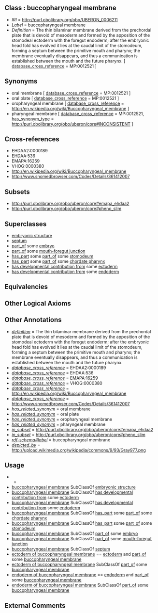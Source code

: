 
## Class : buccopharyngeal membrane

 * *IRI* = http://purl.obolibrary.org/obo/UBERON_0006211
 * *Label* = buccopharyngeal membrane
 * *Definition* = The thin bilaminar membrane derived from the prechordal plate that is devoid of mesoderm and formed by the apposition of the stomodeal ectoderm with the foregut endoderm; after the embryonic head fold has evolved it lies at the caudal limit of the stomodeum, forming a septum between the primitive mouth and pharynx; the membrane eventually disappears, and thus a communication is established between the mouth and the future pharynx. [ [database_cross_reference](../../ef/oboInOwl#hasDbXref.md) = MP:0012521 ]

## Synonyms

 * oral membrane [ [database_cross_reference](../../ef/oboInOwl#hasDbXref.md) = MP:0012521 ]
 * oral plate [ [database_cross_reference](../../ef/oboInOwl#hasDbXref.md) = MP:0012521 ]
 * oropharyngeal membrane [ [database_cross_reference](../../ef/oboInOwl#hasDbXref.md) = http://en.wikipedia.org/wiki/Buccopharyngeal_membrane ]
 * pharyngeal membrane [ [database_cross_reference](../../ef/oboInOwl#hasDbXref.md) = MP:0012521, [has_synonym_type](../../pe/oboInOwl#hasSynonymType.md) = http://purl.obolibrary.org/obo/uberon/core#INCONSISTENT ]

## Cross-references

 * EHDAA2:0000189
 * EHDAA:536
 * EMAPA:16259
 * VHOG:0000380
 * http://en.wikipedia.org/wiki/Buccopharyngeal_membrane
 * http://www.snomedbrowser.com/Codes/Details/361412007

## Subsets

 * http://purl.obolibrary.org/obo/uberon/core#emapa_ehdaa2
 * http://purl.obolibrary.org/obo/uberon/core#pheno_slim

## Superclasses

 * [embryonic structure](../../UBERON/50/UBERON_0002050.md)
 * [septum](../../UBERON/37/UBERON_0003037.md)
 * [part_of](../../BFO/50/BFO_0000050.md) some [embryo](../../UBERON/22/UBERON_0000922.md)
 * [part_of](../../BFO/50/BFO_0000050.md) some [mouth-foregut junction](../../UBERON/64/UBERON_0006264.md)
 * [has_part](../../BFO/51/BFO_0000051.md) some [part_of](../../BFO/50/BFO_0000050.md) some [stomodeum](../../UBERON/30/UBERON_0000930.md)
 * [has_part](../../BFO/51/BFO_0000051.md) some [part_of](../../BFO/50/BFO_0000050.md) some [chordate pharynx](../../UBERON/42/UBERON_0001042.md)
 * [has developmental contribution from](../../RO/54/RO_0002254.md) some [ectoderm](../../UBERON/24/UBERON_0000924.md)
 * [has developmental contribution from](../../RO/54/RO_0002254.md) some [endoderm](../../UBERON/25/UBERON_0000925.md)

## Equivalencies


## Other Logical Axioms


## Other Annotations

 * *[definition](../../IAO/15/IAO_0000115.md)* = The thin bilaminar membrane derived from the prechordal plate that is devoid of mesoderm and formed by the apposition of the stomodeal ectoderm with the foregut endoderm; after the embryonic head fold has evolved it lies at the caudal limit of the stomodeum, forming a septum between the primitive mouth and pharynx; the membrane eventually disappears, and thus a communication is established between the mouth and the future pharynx.
 * *[database_cross_reference](../../ef/oboInOwl#hasDbXref.md)* = EHDAA2:0000189
 * *[database_cross_reference](../../ef/oboInOwl#hasDbXref.md)* = EHDAA:536
 * *[database_cross_reference](../../ef/oboInOwl#hasDbXref.md)* = EMAPA:16259
 * *[database_cross_reference](../../ef/oboInOwl#hasDbXref.md)* = VHOG:0000380
 * *[database_cross_reference](../../ef/oboInOwl#hasDbXref.md)* = http://en.wikipedia.org/wiki/Buccopharyngeal_membrane
 * *[database_cross_reference](../../ef/oboInOwl#hasDbXref.md)* = http://www.snomedbrowser.com/Codes/Details/361412007
 * *[has_related_synonym](../../ym/oboInOwl#hasRelatedSynonym.md)* = oral membrane
 * *[has_related_synonym](../../ym/oboInOwl#hasRelatedSynonym.md)* = oral plate
 * *[has_related_synonym](../../ym/oboInOwl#hasRelatedSynonym.md)* = oropharyngeal membrane
 * *[has_related_synonym](../../ym/oboInOwl#hasRelatedSynonym.md)* = pharyngeal membrane
 * *[in_subset](../../et/oboInOwl#inSubset.md)* = http://purl.obolibrary.org/obo/uberon/core#emapa_ehdaa2
 * *[in_subset](../../et/oboInOwl#inSubset.md)* = http://purl.obolibrary.org/obo/uberon/core#pheno_slim
 * *[rdf-schema#label](../../el/rdf-schema#label.md)* = buccopharyngeal membrane
 * *[depicted_by](../../depicted/by/depicted_by.md)* = http://upload.wikimedia.org/wikipedia/commons/9/93/Gray977.png

## Usage

 * -
 * [buccopharyngeal membrane](../../UBERON/11/UBERON_0006211.md) SubClassOf [embryonic structure](../../UBERON/50/UBERON_0002050.md)
 * [buccopharyngeal membrane](../../UBERON/11/UBERON_0006211.md) SubClassOf [has developmental contribution from](../../RO/54/RO_0002254.md) some [ectoderm](../../UBERON/24/UBERON_0000924.md)
 * [buccopharyngeal membrane](../../UBERON/11/UBERON_0006211.md) SubClassOf [has developmental contribution from](../../RO/54/RO_0002254.md) some [endoderm](../../UBERON/25/UBERON_0000925.md)
 * [buccopharyngeal membrane](../../UBERON/11/UBERON_0006211.md) SubClassOf [has_part](../../BFO/51/BFO_0000051.md) some [part_of](../../BFO/50/BFO_0000050.md) some [chordate pharynx](../../UBERON/42/UBERON_0001042.md)
 * [buccopharyngeal membrane](../../UBERON/11/UBERON_0006211.md) SubClassOf [has_part](../../BFO/51/BFO_0000051.md) some [part_of](../../BFO/50/BFO_0000050.md) some [stomodeum](../../UBERON/30/UBERON_0000930.md)
 * [buccopharyngeal membrane](../../UBERON/11/UBERON_0006211.md) SubClassOf [part_of](../../BFO/50/BFO_0000050.md) some [embryo](../../UBERON/22/UBERON_0000922.md)
 * [buccopharyngeal membrane](../../UBERON/11/UBERON_0006211.md) SubClassOf [part_of](../../BFO/50/BFO_0000050.md) some [mouth-foregut junction](../../UBERON/64/UBERON_0006264.md)
 * [buccopharyngeal membrane](../../UBERON/11/UBERON_0006211.md) SubClassOf [septum](../../UBERON/37/UBERON_0003037.md)
 * [ectoderm of buccopharyngeal membrane](../../UBERON/79/UBERON_0009479.md) == [ectoderm](../../UBERON/24/UBERON_0000924.md) and [part_of](../../BFO/50/BFO_0000050.md) some [buccopharyngeal membrane](../../UBERON/11/UBERON_0006211.md)
 * [ectoderm of buccopharyngeal membrane](../../UBERON/79/UBERON_0009479.md) SubClassOf [part_of](../../BFO/50/BFO_0000050.md) some [buccopharyngeal membrane](../../UBERON/11/UBERON_0006211.md)
 * [endoderm of buccopharyngeal membrane](../../UBERON/80/UBERON_0009480.md) == [endoderm](../../UBERON/25/UBERON_0000925.md) and [part_of](../../BFO/50/BFO_0000050.md) some [buccopharyngeal membrane](../../UBERON/11/UBERON_0006211.md)
 * [endoderm of buccopharyngeal membrane](../../UBERON/80/UBERON_0009480.md) SubClassOf [part_of](../../BFO/50/BFO_0000050.md) some [buccopharyngeal membrane](../../UBERON/11/UBERON_0006211.md)

## External Comments

